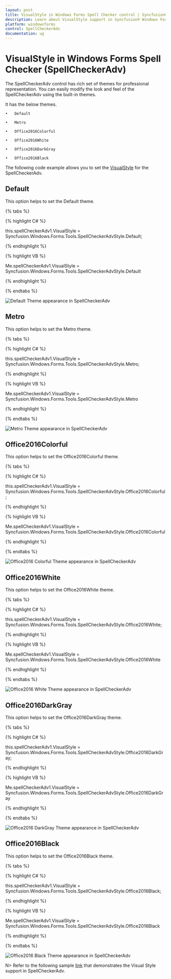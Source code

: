 ```yaml
---
layout: post
title: VisualStyle in Windows Forms Spell Checker control | Syncfusion®
description: Learn about VisualStyle support in Syncfusion® Windows Forms Spell Checker (SpellCheckerAdv) control and more details.
platform: windowsforms
control: SpellCheckerAdv
documentation: ug
---
```


# VisualStyle in Windows Forms Spell Checker (SpellCheckerAdv)

The SpellCheckerAdv control has rich set of themes for professional representation. You can easily modify the look and feel of the SpellCheckerAdv using the built-in themes.

It has the below themes.

    •	Default

    •	Metro

    •	Office2016Colorful

    •	Office2016White

    •	Office2016DarkGray

    •	Office2016Black

The following code example allows you to set the [VisualStyle](https://help.syncfusion.com/cr/windowsforms/Syncfusion.Windows.Forms.Tools.SpellCheckerAdv.html#Syncfusion_Windows_Forms_Tools_SpellCheckerAdv_VisualStyle) for the SpellCheckerAdv.

## Default

This option helps to set the Default theme.

{% tabs %}

{% highlight C# %}

this.spellCheckerAdv1.VisualStyle = Syncfusion.Windows.Forms.Tools.SpellCheckerAdvStyle.Default;

{% endhighlight %}


{% highlight VB %}

Me.spellCheckerAdv1.VisualStyle = Syncfusion.Windows.Forms.Tools.SpellCheckerAdvStyle.Default

{% endhighlight %}

{% endtabs %}

![Default Theme appearance in SpellCheckerAdv](VisualStyle_images/VisualStyle_img1.png)

## Metro

This option helps to set the Metro theme.

{% tabs %}

{% highlight C# %}

this.spellCheckerAdv1.VisualStyle = Syncfusion.Windows.Forms.Tools.SpellCheckerAdvStyle.Metro;

{% endhighlight %}


{% highlight VB %}

Me.spellCheckerAdv1.VisualStyle = Syncfusion.Windows.Forms.Tools.SpellCheckerAdvStyle.Metro

{% endhighlight %}

{% endtabs %}

![Metro Theme appearance in SpellCheckerAdv](VisualStyle_images/VisualStyle_img2.png)

## Office2016Colorful

This option helps to set the Office2016Colorful theme.

{% tabs %}

{% highlight C# %}

this.spellCheckerAdv1.VisualStyle = Syncfusion.Windows.Forms.Tools.SpellCheckerAdvStyle.Office2016Colorful;

{% endhighlight %}


{% highlight VB %}

Me.spellCheckerAdv1.VisualStyle = Syncfusion.Windows.Forms.Tools.SpellCheckerAdvStyle.Office2016Colorful

{% endhighlight %}

{% endtabs %}

![Office2016 Colorful Theme appearance in SpellCheckerAdv](VisualStyle_images/VisualStyle_img3.png)

## Office2016White

This option helps to set the Office2016White theme.

{% tabs %}

{% highlight C# %}

this.spellCheckerAdv1.VisualStyle = Syncfusion.Windows.Forms.Tools.SpellCheckerAdvStyle.Office2016White;

{% endhighlight %}


{% highlight VB %}

Me.spellCheckerAdv1.VisualStyle = Syncfusion.Windows.Forms.Tools.SpellCheckerAdvStyle.Office2016White

{% endhighlight %}

{% endtabs %}

![Office2016 White Theme appearance in SpellCheckerAdv](VisualStyle_images/VisualStyle_img4.png)

## Office2016DarkGray

This option helps to set the Office2016DarkGray theme.

{% tabs %}

{% highlight C# %}

this.spellCheckerAdv1.VisualStyle = Syncfusion.Windows.Forms.Tools.SpellCheckerAdvStyle.Office2016DarkGray;

{% endhighlight %}


{% highlight VB %}

Me.spellCheckerAdv1.VisualStyle = Syncfusion.Windows.Forms.Tools.SpellCheckerAdvStyle.Office2016DarkGray

{% endhighlight %}

{% endtabs %}

![Office2016 DarkGray Theme appearance in SpellCheckerAdv](VisualStyle_images/VisualStyle_img5.png)

## Office2016Black

This option helps to set the Office2016Black theme.

{% tabs %}

{% highlight C# %}

this.spellCheckerAdv1.VisualStyle = Syncfusion.Windows.Forms.Tools.SpellCheckerAdvStyle.Office2016Black;

{% endhighlight %}


{% highlight VB %}

Me.spellCheckerAdv1.VisualStyle = Syncfusion.Windows.Forms.Tools.SpellCheckerAdvStyle.Office2016Black

{% endhighlight %}

{% endtabs %}

![Office2016 Black Theme appearance in SpellCheckerAdv](VisualStyle_images/VisualStyle_img6.png)


N> Refer to the following sample [link](https://www.syncfusion.com/downloads/support/directtrac/general/ze/SpellCheckerAdv_Demo-2092294700.zip) that demonstrates the Visual Style support in SpellCheckerAdv.
